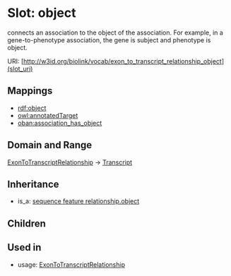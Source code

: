 # Slot: object


connects an association to the object of the association. For example, in a gene-to-phenotype association, the gene is subject and phenotype is object.

URI: [http://w3id.org/biolink/vocab/exon_to_transcript_relationship_object](slot_uri)
## Mappings

 * [rdf:object](http://purl.obolibrary.org/obo/rdf_object)
 * [owl:annotatedTarget](http://purl.obolibrary.org/obo/owl_annotatedTarget)
 * [oban:association_has_object](http://purl.obolibrary.org/obo/oban_association_has_object)
## Domain and Range

[ExonToTranscriptRelationship](ExonToTranscriptRelationship.md) -> [Transcript](Transcript.md)
## Inheritance

 *  is_a: [sequence feature relationship.object](sequence_feature_relationship_object.md)
## Children

## Used in

 *  usage: [ExonToTranscriptRelationship](ExonToTranscriptRelationship.md)
